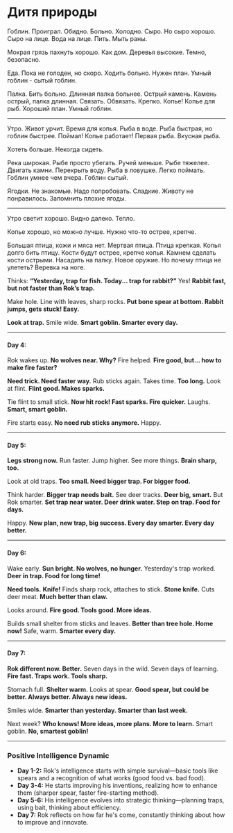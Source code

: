 # Дитя природы
Гоблин. Проиграл. Обидно. Больно. Холодно. Сыро. Но сыро хорошо. Сыро на лице. Вода на лице. Пить. Мыть раны. 

Мокрая грязь пахнуть хорошо. Как дом. Деревья высокие. Темно, безопасно.

Еда. Пока не голоден, но скоро. Ходить больно. Нужен план. Умный гоблин - сытый гоблин.

Палка. Бить больно. Длинная палка больнее. Острый камень. Камень острый, палка длинная. Связать. Обвязать. Крепко. Копье! Копье для рыб. Хороший план. Умный гоблин.

---
Утро. Живот урчит. Время для копья. Рыба в воде. Рыба быстрая, но гоблин быстрее. Поймал! Копье работает! Первая рыба. Вкусная рыба.

Хотеть больше. Некогда сидеть.

Река широкая. Рыбе просто убегать. Ручей меньше. Рыбе тяжелее. Двигать камни. Перекрыть воду. Рыба в ловушке. Легко поймать. Гоблин умнее чем вчера. Гоблин сытый.

Ягодки. Не знакомые. Надо попробовать. Сладкие. Животу не понравилось. Запомнить плохие ягоды.

---
Утро светит хорошо. Видно далеко. Тепло.

Копье хорошо, но можно лучше. Нужно что-то острее, крепче. 

Большая птица, кожи и мяса нет. Мертвая птица. Птица крепкая. Копья долго бить птицу. Кости будут острее, крепче копья. Камнем сделать кости острыми. Насадить на палку. Новое оружие. Но почему птица не улететь? Веревка на ноге. 

Thinks: **“Yesterday, trap for fish. Today... trap for rabbit?”** Yes! **Rabbit fast, but not faster than Rok’s trap.** 

Make hole. Line with leaves, sharp rocks. **Put bone spear at bottom. Rabbit jumps, gets stuck! Easy.** 

**Look at trap.** Smile wide. **Smart goblin. Smarter every day.**

---

#### **Day 4:**
Rok wakes up. **No wolves near. Why?** Fire helped. **Fire good, but... how to make fire faster?** 

**Need trick. Need faster way.** Rub sticks again. Takes time. **Too long.** Look at flint. **Flint good. Makes sparks.** 

Tie flint to small stick. **Now hit rock! Fast sparks. Fire quicker.** Laughs. **Smart, smart goblin.**

Fire starts easy. **No need rub sticks anymore.** Happy.

---

#### **Day 5:**
**Legs strong now.** Run faster. Jump higher. See more things. **Brain sharp, too.** 

Look at old traps. **Too small. Need bigger trap. For bigger food.** 

Think harder. **Bigger trap needs bait.** See deer tracks. **Deer big, smart.** But Rok smarter. **Set trap near water. Deer drink water. Step on trap. Food for days.**

Happy. **New plan, new trap, big success. Every day smarter. Every day better.**

---

#### **Day 6:**
Wake early. **Sun bright. No wolves, no hunger.** Yesterday's trap worked. **Deer in trap. Food for long time!**

**Need tools.** **Knife!** Finds sharp rock, attaches to stick. **Stone knife.** Cuts deer meat. **Much better than claw.** 

Looks around. **Fire good. Tools good. More ideas.** 

Builds small shelter from sticks and leaves. **Better than tree hole. Home now!** Safe, warm. **Smarter every day.**

---

#### **Day 7:**
**Rok different now. Better.** Seven days in the wild. Seven days of learning. **Fire fast. Traps work. Tools sharp.** 

Stomach full. **Shelter warm.** Looks at spear. **Good spear, but could be better. Always better. Always new ideas.** 

Smiles wide. **Smarter than yesterday. Smarter than last week.** 

Next week? **Who knows! More ideas, more plans. More to learn.** Smart goblin. **No, smartest goblin!**

---

### **Positive Intelligence Dynamic**

- **Day 1-2:** Rok's intelligence starts with simple survival—basic tools like spears and a recognition of what works (good food vs. bad food).
- **Day 3-4:** He starts improving his inventions, realizing how to enhance them (sharper spear, faster fire-starting method).
- **Day 5-6:** His intelligence evolves into strategic thinking—planning traps, using bait, thinking about efficiency.
- **Day 7:** Rok reflects on how far he's come, constantly thinking about how to improve and innovate.

